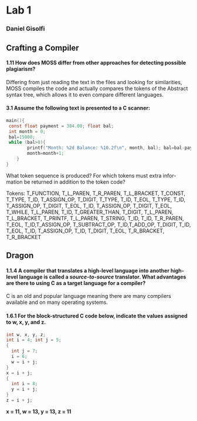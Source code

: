 # Lab 1

### Daniel Gisolfi

## Crafting a Compiler

#### 1.11 How does MOSS differ from other approaches for detecting possible plagiarism?

Differing from just reading the text in the files and looking for similarities, MOSS compiles the code and actually compares the tokens of the Abstract syntax tree, which allows it to even compare different languages.

#### 3.1 Assume the following text is presented to a C scanner: 

```c
main(){
 const float payment = 384.00; float bal;
 int month = 0;
 bal=15000;
 while (bal>0){ 
        printf("Month: %2d Balance: %10.2f\n", month, bal); bal=bal-payment+0.015*bal;
        month=month+1; 
	} 
} 
```

What token sequence is produced? For which tokens must extra infor- mation be returned in addition to the token code? 

Tokens: T_FUNCTION, T_L_PAREN, T_R_PAREN, T_L_BRACKET, T_CONST, T_TYPE, T_ID, T_ASSIGN_OP, T_DIGIT, T_TYPE, T_ID, T_EOL, T_TYPE, T_ID, T_ASSIGN_OP, T_DIGIT, T_EOL, T_ID, T_ASSIGN_OP, T_DIGIT, T_EOL, T_WHILE, T_L_PAREN, T_ID, T_GREATER_THAN, T_DIGIT, T_L_PAREN, T_L_BRACKET, T_PRINTF, T_L_PAREN, T_STRING, T_ID, T_ID, T_R_PAREN, T_EOL, T_ID,T_ASSIGN_OP, T_SUBTRACT_OP, T_ID,T_ADD_OP, T_DIGIT, T_ID, T_EOL, T_ID, T_ASSIGN_OP, T_ID, T_DIGIT, T_EOL, T_R_BRACKET, T_R_BRACKET

## Dragon

#### 1.1.4 A compiler that translates a high-level language into another high-level language is called a *source-to-source* translator. What advantages are there to using C as a target language for a compiler?

C is an old and popular language meaning  there are many compilers available and on many operating systems.

#### 1.6.1 For the block-structured C code below, indicate the values assigned to w, x, y, and z.

``` c
int w, x, y, z;
int i = 4; int j = 5;
{
  int j = 7;
  i = 6;
  w = i + j;
}
x = i + j;
{
  int i = 8;
  y = i + j;
}
z = i + j;
```

**x = 11, w = 13,  y = 13, z = 11**